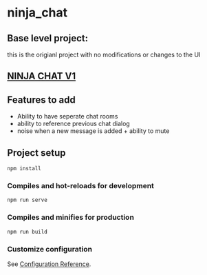 # ninja_chat

## Base level project: 

this is the origianl project with no modifications or changes to the UI 

## [NINJA CHAT V1](https://ninja-chat-ad4d9.firebaseapp.com/)

## Features to add

* Ability to have seperate chat rooms 
* ability to reference previous chat dialog
* noise when a new message is added + ability to mute

## Project setup
```
npm install
```

### Compiles and hot-reloads for development
```
npm run serve
```

### Compiles and minifies for production
```
npm run build
```

### Customize configuration
See [Configuration Reference](https://cli.vuejs.org/config/).

